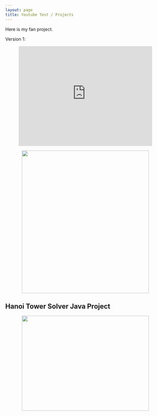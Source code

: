 ```yaml
---
layout: page
title: Youtube Test / Projects
---
```


Here is my fan project.

Version 1:

<p align="center">
<iframe width="420" height="315" src="https://www.youtube.com/embed/BIJFgHX188I" frameborder="0" allowfullscreen></iframe>
</p>

<p align="center">
<img width="400" height="450" src="https://user-images.githubusercontent.com/76510750/103146605-2dea8c80-471a-11eb-9fa1-576927a8f506.png">
</p>


## Hanoi Tower Solver Java Project

<p align="center">
<img width="400" height="300" src="https://user-images.githubusercontent.com/76510750/103829167-d49f2900-5048-11eb-853c-15b361ac44bf.png">
</p>

